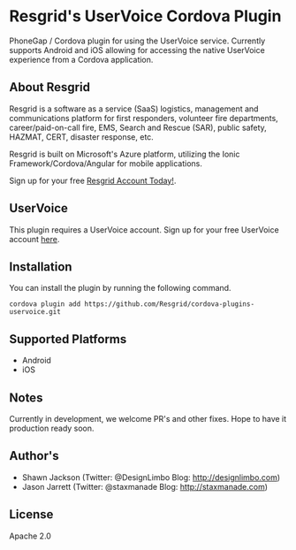 Resgrid's UserVoice Cordova Plugin
==============

PhoneGap / Cordova plugin for using the UserVoice service. Currently supports Android and iOS allowing for accessing the native UserVoice experience from a Cordova application. 

About Resgrid
-------------
Resgrid is a software as a service (SaaS) logistics, management and communications platform for first responders, volunteer fire departments, career/paid-on-call fire, EMS, Search and Rescue (SAR), public safety, HAZMAT, CERT, disaster response, etc.

Resgrid is built on Microsoft's Azure platform, utilizing the Ionic Framework/Cordova/Angular for mobile applications.

Sign up for your free [Resgrid Account Today!](https://resgrid.com).

UserVoice
-------------

This plugin requires a UserVoice account. Sign up for your free UserVoice account [here](https://www.uservoice.com/).

## Installation ##
You can install the plugin by running the following command.

```
cordova plugin add https://github.com/Resgrid/cordova-plugins-uservoice.git
```

## Supported Platforms ##

- Android
- iOS

## Notes ##
Currently in development, we welcome PR's and other fixes. Hope to have it production ready soon.

## Author's ##
* Shawn Jackson (Twitter: @DesignLimbo Blog: http://designlimbo.com)
* Jason Jarrett (Twitter: @staxmanade Blog: http://staxmanade.com)

## License ##
Apache 2.0
